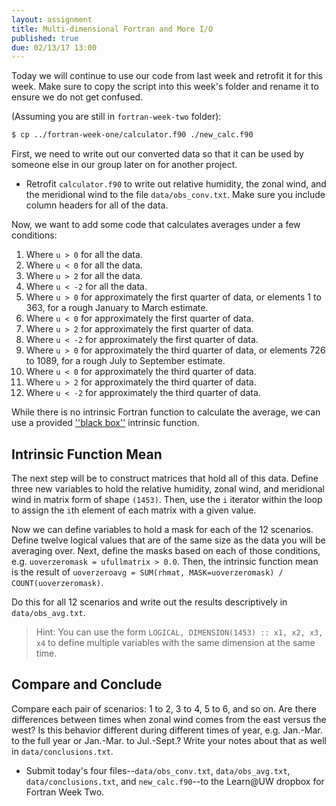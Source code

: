```yaml
---
layout: assignment
title: Multi-dimensional Fortran and More I/O
published: true
due: 02/13/17 13:00
---
```


Today we will continue to use our code from last week and retrofit it for this week. Make sure to copy the script into this week's folder and rename it to ensure we do not get confused.

(Assuming you are still in `fortran-week-two` folder):

~~~ bash
$ cp ../fortran-week-one/calculator.f90 ./new_calc.f90
~~~

First, we need to write out our converted data so that it can be used by someone else in our group later on for another project. 

* Retrofit `calculator.f90` to write out relative humidity, the zonal wind, and the meridional wind to the file `data/obs_conv.txt`. Make sure you include column headers for all of the data.

Now, we want to add some code that calculates averages under a few conditions:

1. Where `u > 0` for all the data.
2. Where `u < 0` for all the data.
3. Where `u > 2` for all the data.
4. Where `u < -2` for all the data.
5. Where `u > 0` for approximately the first quarter of data, or elements 1 to 363, for a rough January to March estimate.
6. Where `u < 0` for approximately the first quarter of data.
7. Where `u > 2` for approximately the first quarter of data.
8. Where `u < -2` for approximately the first quarter of data.
9. Where `u > 0` for approximately the third quarter of data, or elements 726 to 1089, for a rough July to September estimate.
10. Where `u < 0` for approximately the third quarter of data.
11. Where `u > 2` for approximately the third quarter of data.
12. Where `u < -2` for approximately the third quarter of data.

While there is no intrinsic Fortran function to calculate the average, we can use a provided [''black box''](https://en.wikipedia.org/wiki/Black_box) intrinsic function.

## Intrinsic Function Mean

The next step will be to construct matrices that hold all of this data. Define three new variables to hold the relative humidity, zonal wind, and meridional wind in matrix form of shape `(1453)`. Then, use the `i` iterator within the loop to assign the `i`th element of each matrix with a given value.

Now we can define variables to hold a mask for each of the 12 scenarios. Define twelve logical values that are of the same size as the data you will be averaging over. Next, define the masks based on each of those conditions, e.g. `uoverzeromask = ufullmatrix > 0.0`. Then, the intrinsic function mean is the result of `uoverzeroavg = SUM(rhmat, MASK=uoverzeromask) / COUNT(uoverzeromask)`.

Do this for all 12 scenarios and write out the results descriptively in `data/obs_avg.txt`. 

> Hint: You can use the form `LOGICAL, DIMENSION(1453) :: x1, x2, x3, x4` to define multiple variables with the same dimension at the same time.

## Compare and Conclude

Compare each pair of scenarios: 1 to 2, 3 to 4, 5 to 6, and so on. Are there differences between times when zonal wind comes from the east versus the west? Is this behavior different during different times of year, e.g. Jan.-Mar. to the full year or Jan.-Mar. to Jul.-Sept.? Write your notes about that as well in `data/conclusions.txt`.

* Submit today's four files--`data/obs_conv.txt`, `data/obs_avg.txt`, `data/conclusions.txt`, and `new_calc.f90`--to the Learn@UW dropbox for Fortran Week Two.
